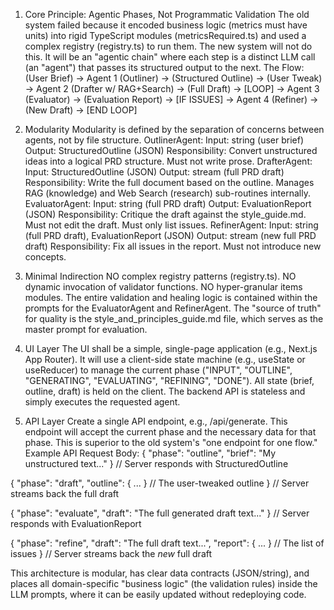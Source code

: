 1. Core Principle: Agentic Phases, Not Programmatic Validation
   The old system failed because it encoded business logic (metrics must have units) into rigid TypeScript modules (metricsRequired.ts) and used a complex registry (registry.ts) to run them.
   The new system will not do this. It will be an "agentic chain" where each step is a distinct LLM call (an "agent") that passes its structured output to the next.
   The Flow:
   (User Brief) -> Agent 1 (Outliner) -> (Structured Outline) -> (User Tweak) -> Agent 2 (Drafter w/ RAG+Search) -> (Full Draft) -> [LOOP] -> Agent 3 (Evaluator) -> (Evaluation Report) -> [IF ISSUES] -> Agent 4 (Refiner) -> (New Draft) -> [END LOOP]

2. Modularity
   Modularity is defined by the separation of concerns between agents, not by file structure.
   OutlinerAgent:
   Input: string (user brief)
   Output: StructuredOutline (JSON)
   Responsibility: Convert unstructured ideas into a logical PRD structure. Must not write prose.
   DrafterAgent:
   Input: StructuredOutline (JSON)
   Output: stream<string> (full PRD draft)
   Responsibility: Write the full document based on the outline. Manages RAG (knowledge) and Web Search (research) sub-routines internally.
   EvaluatorAgent:
   Input: string (full PRD draft)
   Output: EvaluationReport (JSON)
   Responsibility: Critique the draft against the style_guide.md. Must not edit the draft. Must only list issues.
   RefinerAgent:
   Input: string (full PRD draft), EvaluationReport (JSON)
   Output: stream<string> (new full PRD draft)
   Responsibility: Fix all issues in the report. Must not introduce new concepts.

3. Minimal Indirection
   NO complex registry patterns (registry.ts).
   NO dynamic invocation of validator functions.
   NO hyper-granular items modules.
   The entire validation and healing logic is contained within the prompts for the EvaluatorAgent and RefinerAgent.
   The "source of truth" for quality is the style_and_principles_guide.md file, which serves as the master prompt for evaluation.

4. UI Layer
   The UI shall be a simple, single-page application (e.g., Next.js App Router).
   It will use a client-side state machine (e.g., useState or useReducer) to manage the current phase ("INPUT", "OUTLINE", "GENERATING", "EVALUATING", "REFINING", "DONE").
   All state (brief, outline, draft) is held on the client. The backend API is stateless and simply executes the requested agent.

5. API Layer
   Create a single API endpoint, e.g., /api/generate.
   This endpoint will accept the current phase and the necessary data for that phase. This is superior to the old system's "one endpoint for one flow."
   Example API Request Body:
   {
   "phase": "outline",
   "brief": "My unstructured text..."
   } // Server responds with StructuredOutline

{
"phase": "draft",
"outline": { ... } // The user-tweaked outline
} // Server streams back the full draft

{
"phase": "evaluate",
"draft": "The full generated draft text..."
} // Server responds with EvaluationReport

{
"phase": "refine",
"draft": "The full draft text...",
"report": { ... } // The list of issues
} // Server streams back the _new_ full draft

This architecture is modular, has clear data contracts (JSON/string), and places all domain-specific "business logic" (the validation rules) inside the LLM prompts, where it can be easily updated without redeploying code.
